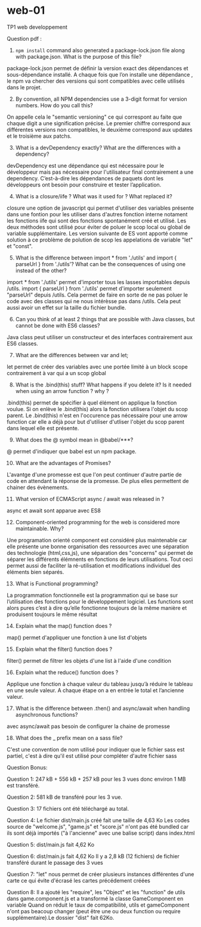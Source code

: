 # web-01
TP1 web developpement

Question pdf :
1. `npm install` command also generated a package-lock.json file along with package.json. What is the purpose of this file?

package-lock.json permet de définir la version exact des dépendances et sous-dépendance installé. A chaque fois que l’on installe une dépendance , le npm va chercher des versions qui sont compatibles avec celle utilisés dans le projet.

2. By convention, all NPM dependencies use a 3-digit format for version numbers. How do you call this?

On appelle cela le "semantic versioning" ce qui correspont au faite que chaque digit a une signification précise. Le premier chiffre correspond aux différentes versions non compatibles, le deuxième correspond aux updates et le troisième aux patchs.

3. What is a devDependency exactly? What are the differences with a dependency?

devDependency est une dépendance qui est nécessaire pour le développeur mais pas nécessaire pour l'utilisateur final contrairement a une dependency. C’est-à-dire les dépendances de paquets dont les développeurs ont besoin pour construire et tester l’application.

4. What is a closure/iife ? What was it used for ? What replaced it?

closure une option de javascript qui permet d'utiliser des variables présente dans une fontion pour les utiliser dans d'autres fonction interne notament les fonctions iife qui sont des fonctions spontanément créé et utilisé. 
Les deux méthodes sont utilisé pour éviter de poluer le scop local ou global de variable supplémentaire.
Les version suivante de ES vont apporté comme solution à ce problème de polution de scop les appelations de variable "let" et "const".

5. What is the difference between import * from './utils' and import { parseUrl } from './utils'? What can be the consequences of using one instead of the other?

import * from './utils' permet d'importer tous les lasses importables depuis /utils. import { parseUrl } from './utils' permet d'importer seulement "parseUrl" depuis /utils.
Cela permet de faire en sorte de ne pas poluer le code avec des classes qui ne nous intérèsse pas dans /utils. Cela peut aussi avoir un effet sur la taille du fichier bundle.

6. Can you think of at least 2 things that are possible with Java classes, but cannot be done with ES6 classes?

Java class peut utiliser un constructeur et des interfaces contrairement aux ES6 classes.

7. What are the differences between var and let;

let permet de créer des variables avec une portée limité à un block scope contrairement à var qui a un scop global

8. What is the .bind(this) stuff? What happens if you delete it? Is it needed when using an arrow function ? why ?

.bind(this) permet de spécifier à quel élément on applique la fonction voulue.
Si on enlève le .bind(this) alors la fonction utilisera l'objet du scop parent.
Le .bind(this) n'est en l'occurence pas nécessaire pour une arrow function car elle a déjà pour but d'utiliser d'utliser l'objet du scop parent dans lequel elle est présente.

9. What does the @ symbol mean in @babel/***?

@ permet d'indiquer que babel est un npm package.

10. What are the advantages of Promises?

L'avantge d'une promesse est que l'on peut continuer d'autre partie de code en attendant la réponse de la promesse. De plus elles permettent de chainer des évènements.

11. What version of ECMAScript async / await was released in ?

async et await sont apparue avec ES8

12. Component-oriented programming for the web is considered more maintainable. Why?

Une programation orienté component est considéré plus maintenable car elle présente une bonne organisation des ressources avec une séparation des technologie (html,css,js), une séparation des "concerns" qui permet de séparer les différents élémnents en fonctions de leurs utilisations. Tout ceci permet aussi de faciliter la ré-utilisation et modifications individuel des éléments bien séparés.

13. What is Functional programming?

La programmation fonctionnelle est la programmation qui se base sur l’utilisation des fonctions pour le développement logiciel. Les functions sont alors pures c’est à dire qu’elle fonctionne toujours de la même manière et produisent toujours le même résultat

14. Explain what the map() function does ?

map() permet d'appliquer une fonction à une list d'objets

15. Explain what the filter() function does ?

filter() permet de filtrer les objets d'une list à l'aide d'une condition

16. Explain what the reduce() function does ?

Applique une fonction à chaque valeur du tableau jusqu’à réduire le tableau en une seule valeur. A chaque étape on a en entrée le total et l’ancienne valeur.

17. What is the difference between .then() and async/await when handling asynchronous functions?

avec async/await pas besoin de configurer la chaine de promesse

18. What does the _ prefix mean on a sass file?

C'est une convention de nom utilisé pour indiquer que le fichier sass est partiel, c'est à dire qu'il est utilisé pour compléter d'autre fichier sass

Question Bonus:

Question 1: 247 kB + 556 kB + 257 kB pour les 3 vues donc environ 1 MB est transféré.

Question 2: 581 kB de transféré pour les 3 vue.

Question 3: 17 fichiers ont été téléchargé au total.

Question 4: Le fichier dist/main.js créé fait une taille de 4,63 Ko
Les codes source de "welcome.js", "game.js" et "score.js" n'ont pas été bundled car ils sont déjà importés ("à l'ancienne" avec une balise script) dans index.html

Question 5: dist/main.js fait 4,62 Ko

Question 6: dist/main.js fait 4,62 Ko
Il y a 2,8 kB (12 fichiers) de fichier transféré durant le passage des 3 vues

Question 7: "let" nous permet de créer plusieurs instances différentes d'une carte ce qui évite d'écrasé les cartes précédement créées

Question 8: Il a ajouté les "require", les "Object" et les "function" de utils dans game.component.js et a transformé la classe GameComponent en variable
Quand on réduit le taux de compatibilité, utils et gameComponent n'ont pas beacoup changer (peut être une ou deux function ou require supplémentaire).Le dossier "dist" fait 62Ko.